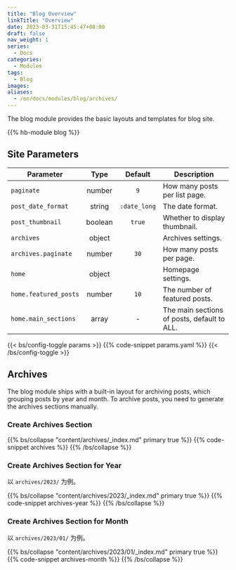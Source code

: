 ```yaml
---
title: "Blog Overview"
linkTitle: "Overview"
date: 2023-03-31T15:45:47+08:00
draft: false
nav_weight: 1
series:
  - Docs
categories:
  - Modules
tags:
  - Blog
images:
aliases:
  - /en/docs/modules/blog/archives/
---
```


The blog module provides the basic layouts and templates for blog site.

<!--more-->

{{% hb-module blog %}}

## Site Parameters

| Parameter             |  Type   |   Default    | Description                                 |
| --------------------- | :-----: | :----------: | ------------------------------------------- |
| `paginate`            | number  |     `9`      | How many posts per list page.               |
| `post_date_format`    | string  | `:date_long` | The date format.                            |
| `post_thumbnail`      | boolean |    `true`    | Whether to display thumbnail.               |
| `archives`            | object  |              | Archives settings.                          |
| `archives.paginate`   | number  |     `30`     | How many posts per page.                    |
| `home`                | object  |              | Homepage settings.                          |
| `home.featured_posts` | number  |     `10`     | The number of featured posts.               |
| `home.main_sections`  |  array  |      -       | The main sections of posts, default to ALL. |

{{< bs/config-toggle params >}}
{{% code-snippet params.yaml %}}
{{< /bs/config-toggle >}}

## Archives

The blog module ships with a built-in layout for archiving posts, which grouping posts by year and month. To archive posts, you need to generate the archives sections manually.

### Create Archives Section

{{% bs/collapse "content/archives/_index.md" primary true %}}
{{% code-snippet archives %}}
{{% /bs/collapse %}}

### Create Archives Section for Year

以 `archives/2023/` 为例。

{{% bs/collapse "content/archives/2023/_index.md" primary true %}}
{{% code-snippet archives-year %}}
{{% /bs/collapse %}}

### Create Archives Section for Month

以 `archives/2023/01/` 为例。

{{% bs/collapse "content/archives/2023/01/_index.md" primary true %}}
{{% code-snippet archives-month %}}
{{% /bs/collapse %}}
